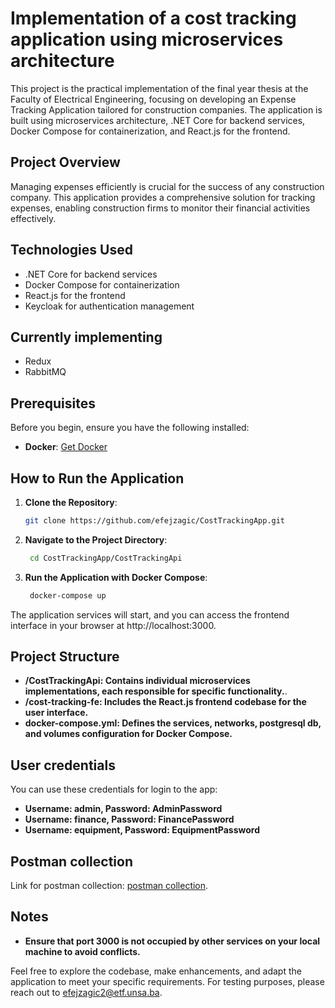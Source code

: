 # Implementation of a cost tracking application using microservices architecture

This project is the practical implementation of the final year thesis at the Faculty of Electrical Engineering, focusing on developing an Expense Tracking Application tailored for construction companies. The application is built using microservices architecture, .NET Core for backend services, Docker Compose for containerization, and React.js for the frontend.

## Project Overview

Managing expenses efficiently is crucial for the success of any construction company. This application provides a comprehensive solution for tracking expenses, enabling construction firms to monitor their financial activities effectively.

## Technologies Used

- .NET Core for backend services
- Docker Compose for containerization
- React.js for the frontend
- Keycloak for authentication management

## Currently implementing
 - Redux
 - RabbitMQ

## Prerequisites

Before you begin, ensure you have the following installed:

- **Docker**: [Get Docker](https://www.docker.com/get-started)


## How to Run the Application

1. **Clone the Repository**:

   ```bash
   git clone https://github.com/efejzagic/CostTrackingApp.git
2. **Navigate to the Project Directory**:
   
   ```bash
    cd CostTrackingApp/CostTrackingApi
3. **Run the Application with Docker Compose**:
   
   ```bash
    docker-compose up

The application services will start, and you can access the frontend interface in your browser at http://localhost:3000.

## Project Structure


- **/CostTrackingApi: Contains individual microservices implementations, each responsible for specific functionality.**.
- **/cost-tracking-fe: Includes the React.js frontend codebase for the user interface.**
- **docker-compose.yml: Defines the services, networks, postgresql db, and volumes configuration for Docker Compose.**

## User credentials
You can use these credentials for login to the app: 
- **Username: admin, Password: AdminPassword**
- **Username: finance, Password: FinancePassword**
- **Username: equipment, Password: EquipmentPassword**

## Postman collection
Link for postman collection: [postman collection](https://www.postman.com/lunar-module-specialist-38372248/workspace/costtrackingapp).

## Notes

- **Ensure that port 3000 is not occupied by other services on your local machine to avoid conflicts.**

Feel free to explore the codebase, make enhancements, and adapt the application to meet your specific requirements.
For testing purposes, please reach out to [efejzagic2@etf.unsa.ba](mailto:efejzagic2@etf.unsa.ba).





